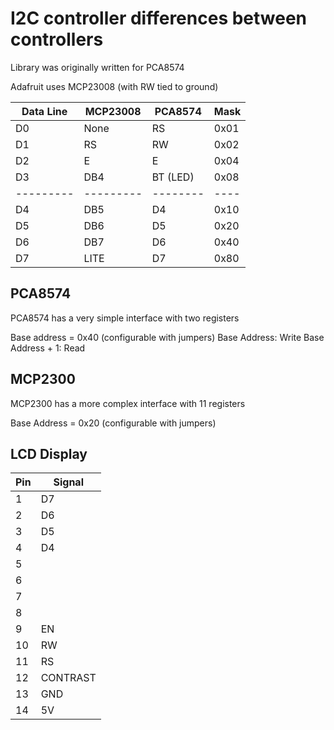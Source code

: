 # I2C controller differences between controllers

Library was originally written for PCA8574

Adafruit uses MCP23008 (with RW tied to ground)

| Data Line | MCP23008  | PCA8574  | Mask |
| --------- | --------- | -------- | ---- |
D0          | None      | RS       | 0x01 |
D1          | RS        | RW       | 0x02 |
D2          | E         | E        | 0x04 |
D3          | DB4       | BT (LED) | 0x08 |
| --------- | --------- | -------- | ---- |
D4          | DB5       | D4       | 0x10 |
D5          | DB6       | D5       | 0x20 |
D6          | DB7       | D6       | 0x40 |
D7          | LITE      | D7       | 0x80 |

## PCA8574
PCA8574 has a very simple interface with two registers

Base address = 0x40 (configurable with jumpers)
Base Address: Write
Base Address + 1: Read


## MCP2300
MCP2300 has a more complex interface with 11 registers

Base Address = 0x20 (configurable with jumpers)

## LCD Display

| Pin | Signal |
| --- | ------ |
|  1  | D7     |
|  2  | D6     |
|  3  | D5     |
|  4  | D4     |
|  5  |        |
|  6  |        |
|  7  |        |
|  8  |        |
|  9  | EN     |
| 10  | RW     |
| 11  | RS     |
| 12  | CONTRAST |
| 13  | GND    |
| 14  | 5V     |
